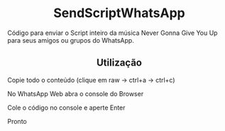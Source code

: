 <h1 align="center"> SendScriptWhatsApp</h1>

Código para enviar o Script inteiro da música Never Gonna Give You Up para seus amigos ou grupos do WhatsApp.

<h2 align="center">Utilização</h2>

Copie todo o conteúdo (clique em raw -> ctrl+a -> ctrl+c)

No WhatsApp Web abra o console do Browser

Cole o código no console e aperte Enter

Pronto
